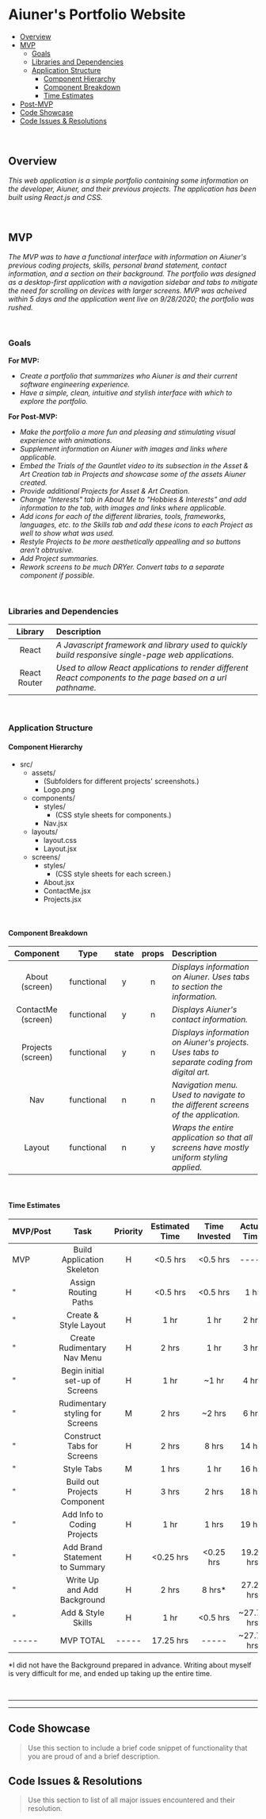 # Aiuner's Portfolio Website <!-- omit in toc -->

- [Overview](#overview)
- [MVP](#mvp)
  - [Goals](#goals)
  - [Libraries and Dependencies](#libraries-and-dependencies)
  - [Application Structure](#application-structure)
    - [Component Hierarchy](#component-hierarchy)
    - [Component Breakdown](#component-breakdown)
    - [Time Estimates](#time-estimates)
- [Post-MVP](#post-mvp)
- [Code Showcase](#code-showcase)
- [Code Issues & Resolutions](#code-issues--resolutions)

<br>

## Overview

_This web application is a simple portfolio containing some information on the developer, Aiuner, and their previous projects. The application has been built using React.js and CSS._

<br>

## MVP

_The MVP was to have a functional interface with information on Aiuner's previous coding projects, skills, personal brand statement, contact information, and a section on their background. The portfolio was designed as a desktop-first application with a navigation sidebar and tabs to mitigate the need for scrolling on devices with larger screens. MVP was acheived within 5 days and the application went live on 9/28/2020; the portfolio was rushed._

<br>

### Goals

**For MVP:**
- _Create a portfolio that summarizes who Aiuner is and their current software engineering experience._
- _Have a simple, clean, intuitive and stylish interface with which to explore the portfolio._

**For Post-MVP:**
- _Make the portfolio a more fun and pleasing and stimulating visual experience with animations._
- _Supplement information on Aiuner with images and links where applicable._
- _Embed the Trials of the Gauntlet video to its subsection in the Asset & Art Creation tab in Projects and showcase some of the assets Aiuner created._
- _Provide additional Projects for Asset & Art Creation._
- _Change "Interests" tab in About Me to "Hobbies & Interests" and add information to the tab, with images and links where applicable._
- _Add icons for each of the different libraries, tools, frameworks, languages, etc. to the Skills tab and add these icons to each Project as well to show what was used._
- _Restyle Projects to be more aesthetically appealling and so buttons aren't obtrusive._
- _Add Project summaries._
- _Rework screens to be much DRYer. Convert tabs to a separate component if possible._

<br>

### Libraries and Dependencies

|     Library      | Description                                |
| :--------------: | :----------------------------------------- |
|      React       | _A Javascript framework and library used to quickly build responsive single-page web applications._ |
|   React Router   | _Used to allow React applications to render different React components to the page based on a url pathname._ |

<br>

### Application Structure

#### Component Hierarchy

- src/
  - assets/
    - (Subfolders for different projects' screenshots.)
    - Logo.png
  - components/
    - styles/
      - (CSS style sheets for components.)
    - Nav.jsx
  - layouts/
    - layout.css
    - Layout.jsx
  - screens/
    - styles/ 
      - (CSS style sheets for each screen.)
    - About.jsx
    - ContactMe.jsx
    - Projects.jsx

<br>

#### Component Breakdown

|  Component         |    Type    | state | props | Description                                                      |
| :----------:       | :--------: | :---: | :---: | :--------------------------------------------------------------- |
| About (screen)     | functional |   y   |   n   | _Displays information on Aiuner. Uses tabs to section the information._ |
| ContactMe (screen) | functional |   y   |   n   | _Displays Aiuner's contact information._ |
| Projects (screen)  | functional |   y   |   n   | _Displays information on Aiuner's projects. Uses tabs to separate coding from digital art._ |
| Nav                | functional |   n   |   n   | _Navigation menu. Used to navigate to the different screens of the application._ |
| Layout             | functional |   n   |   y   | _Wraps the entire application so that all screens have mostly uniform styling applied._ |

<br>

#### Time Estimates

| MVP/Post | Task                             | Priority | Estimated Time | Time Invested | Actual Time |
| -------- | :------------------------------: | :------: | :------------: | :-----------: | :---------: |
|   MVP    | Build Application Skeleton       |    H     |   <0.5 hrs     |   <0.5 hrs    |    -----    |
|    "     | Assign Routing Paths             |    H     |   <0.5 hrs     |   <0.5 hrs    |     1 hr    |
|    "     | Create & Style Layout            |    H     |      1 hr      |      1 hr     |    2 hrs    |
|    "     | Create Rudimentary Nav Menu      |    H     |     2 hrs      |      1 hr     |    3 hrs    |
|    "     | Begin initial set-up of Screens  |    H     |      1 hr      |     ~1 hr     |    4 hrs    |
|    "     | Rudimentary styling for Screens  |    M     |     2 hrs      |    ~2 hrs     |    6 hrs    |
|    "     | Construct Tabs for Screens       |    H     |     2 hrs      |     8 hrs     |   14 hrs    |
|    "     | Style Tabs                       |    M     |     1 hrs      |      1 hr     |   16 hrs    |
|    "     | Build out Projects Component     |    H     |     3 hrs      |     2 hrs     |   18 hrs    |
|    "     | Add Info to Coding Projects      |    H     |      1 hr      |     1 hrs     |   19 hrs    |
|    "     | Add Brand Statement to Summary   |    H     |   <0.25 hrs    |   <0.25 hrs   |  19.25 hrs  |
|    "     | Write Up and Add Background      |    H     |     2 hrs      |     8 hrs*    |  27.25 hrs  |
|    "     | Add & Style Skills               |    H     |      1 hr      |   <0.5 hrs    | ~27.75 hrs  |
|  -----   | MVP TOTAL                        |  -----   |   17.25 hrs    |     -----     | ~27.75 hrs  |
*I did not have the Background prepared in advance. Writing about myself is very difficult for me, and ended up taking up the entire time.

<br>

***

***

## Code Showcase

> Use this section to include a brief code snippet of functionality that you are proud of and a brief description.

## Code Issues & Resolutions

> Use this section to list of all major issues encountered and their resolution.